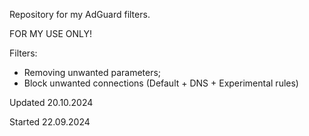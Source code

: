 Repository for my AdGuard filters.

FOR MY USE ONLY!

Filters:
- Removing unwanted parameters;
- Block unwanted connections (Default + DNS + Experimental rules)

Updated 20.10.2024

Started 22.09.2024
